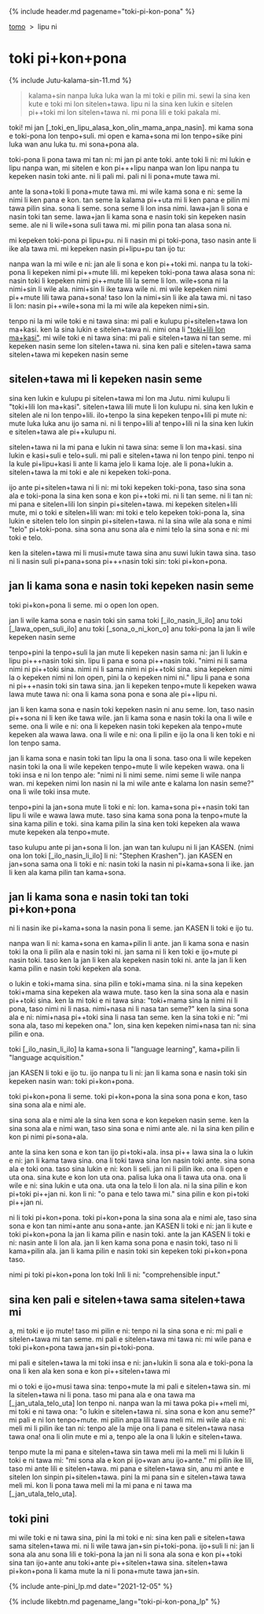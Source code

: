 {% include header.md pagename="toki-pi-kon-pona" %}



<span class="lp">[tomo](https://joelthomastr.github.io/tokipona/README_lp)&nbsp;&nbsp;>&nbsp;&nbsp;lipu ni</span>

# <span class="lp">toki pi+kon+pona</span>

{% include Jutu-kalama-sin-11.md %}

> <span class="lp">kalama+sin nanpa luka luka wan la mi toki e pilin mi. sewi la sina ken kute e toki mi lon sitelen+tawa. lipu ni la sina ken lukin e sitelen pi++toki mi lon sitelen+tawa ni. mi pona lili e toki pakala mi.</span>

<span class="lp">toki! mi jan [_toki_en_lipu_alasa_kon_olin_mama_anpa_nasin]. mi kama sona e toki-pona lon tenpo+suli. mi open e kama+sona mi lon tenpo+sike pini luka wan anu luka tu. mi sona+pona ala.</span>

<span class="lp">toki-pona li pona tawa mi tan ni: mi jan pi ante toki. ante toki li ni: mi lukin e lipu nanpa wan, mi sitelen e kon pi+++lipu nanpa wan lon lipu nanpa tu kepeken nasin toki ante. ni li pali mi. pali ni li pona+mute tawa mi.</span>

<span class="lp">ante la sona+toki li pona+mute tawa mi. mi wile kama sona e ni: seme la nimi li ken pana e kon. tan seme la kalama pi++uta mi li ken pana e pilin mi tawa pilin sina. sona li seme. sona seme li lon insa nimi. lawa+jan li sona e nasin toki tan seme. lawa+jan li kama sona e nasin toki sin kepeken nasin seme. ale ni li wile+sona suli tawa mi. mi pilin pona tan alasa sona ni.</span>

<span class="lp">mi kepeken toki-pona pi lipu+pu. ni li nasin mi pi toki-pona, taso nasin ante li ike ala tawa mi. mi kepeken nasin pi+lipu+pu tan ijo tu:</span>

<span class="lp">nanpa wan la mi wile e ni: jan ale li sona e kon pi++toki mi. nanpa tu la toki-pona li kepeken nimi pi++mute lili. mi kepeken toki-pona tawa alasa sona ni: nasin toki li kepeken nimi pi++mute lili la seme li lon. wile+sona ni la nimi+sin li wile ala. nimi+sin li ike tawa wile ni. mi wile kepeken nimi pi++mute lili tawa pana+sona! taso lon la nimi+sin li ike ala tawa mi. ni taso li lon: nasin pi++wile+sona mi la mi wile ala kepeken nimi+sin.</span>

<span class="lp">tenpo ni la mi wile toki e ni tawa sina: mi pali e kulupu pi+sitelen+tawa lon ma+kasi. ken la sina lukin e sitelen+tawa ni. nimi ona li ["toki+lili lon ma+kasi"](https://joelthomastr.github.io/tokipona/toki-lili-lon-ma-kasi_lp). mi wile toki e ni tawa sina: mi pali e sitelen+tawa ni tan seme. mi kepeken nasin seme lon sitelen+tawa ni. sina ken pali e sitelen+tawa sama sitelen+tawa mi kepeken nasin seme</span>

## <span class="lp">sitelen+tawa mi li kepeken nasin seme</span>

<span class="lp">sina ken lukin e kulupu pi sitelen+tawa mi lon ma Jutu. nimi kulupu li "toki+lili lon ma+kasi". sitelen+tawa lili mute li lon kulupu ni. sina ken lukin e sitelen ale ni lon tenpo+lili. ilo+tenpo la sina kepeken tenpo+lili pi mute ni: mute luka luka anu ijo sama ni. ni li tenpo+lili a! tenpo+lili ni la sina ken lukin e sitelen+tawa ale pi++kulupu ni.</span>

<span class="lp">sitelen+tawa ni la mi pana e lukin ni tawa sina: seme li lon ma+kasi. sina lukin e kasi+suli e telo+suli. mi pali e sitelen+tawa ni lon tenpo pini. tenpo ni la kule pi+lipu+kasi li ante li kama jelo li kama loje. ale li pona+lukin a. sitelen+tawa la mi toki e ale ni kepeken toki-pona.</span>

<span class="lp">ijo ante pi+sitelen+tawa ni li ni: mi toki kepeken toki-pona, taso sina sona ala e toki-pona la sina ken sona e kon pi++toki mi. ni li tan seme. ni li tan ni: mi pana e sitelen+lili lon sinpin pi+sitelen+tawa. mi kepeken sitelen+lili mute, mi o toki e sitelen+lili wan: mi toki e telo kepeken toki-pona la, sina lukin e sitelen telo lon sinpin pi+sitelen+tawa. ni la sina wile ala sona e nimi "telo" pi+toki-pona. sina sona anu sona ala e nimi telo la sina sona e ni: mi toki e telo.   </span>

<span class="lp">ken la sitelen+tawa mi li musi+mute tawa sina anu suwi lukin tawa sina. taso ni li nasin suli pi+pana+sona pi+++nasin toki sin: toki pi+kon+pona.</span>

## <span class="lp">jan li kama sona e nasin toki kepeken nasin seme</span>

<span class="lp">toki pi+kon+pona li seme. mi o open lon open.</span>

<span class="lp">jan li wile kama sona e nasin toki sin sama toki [_ilo_nasin_li_ilo] anu toki [_lawa_open_suli_ilo] anu toki [_sona_o_ni_kon_o] anu toki-pona la jan li wile kepeken nasin seme</span>

<span class="lp">tenpo+pini la tenpo+suli la jan mute li kepeken nasin sama ni: jan li lukin e lipu pi+++nasin toki sin. lipu li pana e sona pi++nasin toki. "nimi ni li sama nimi ni pi++toki sina. nimi ni li sama nimi ni pi++toki sina. sina kepeken nimi la o kepeken nimi ni lon open, pini la o kepeken nimi ni." lipu li pana e sona ni pi+++nasin toki sin tawa sina. jan li kepeken tenpo+mute li kepeken wawa lawa mute tawa ni: ona li kama sona pona e sona ale pi++lipu ni.</span>

<span class="lp">jan li ken kama sona e nasin toki kepeken nasin ni anu seme. lon, taso nasin pi++sona ni li ken ike tawa wile. jan li kama sona e nasin toki la ona li wile e seme. ona li wile e ni: ona li kepeken nasin toki kepeken ala tenpo+mute kepeken ala wawa lawa. ona li wile e ni: ona li pilin e ijo la ona li ken toki e ni lon tenpo sama.</span>

<span class="lp">jan li kama sona e nasin toki tan lipu la ona li sona. taso ona li wile kepeken nasin toki la ona li wile kepeken tenpo+mute li wile kepeken wawa. ona li toki insa e ni lon tenpo ale: "nimi ni li nimi seme. nimi seme li wile nanpa wan. mi kepeken nimi lon nasin ni la mi wile ante e kalama lon nasin seme?" ona li wile toki insa mute.</span>

<span class="lp">tenpo+pini la jan+sona mute li toki e ni: lon. kama+sona pi++nasin toki tan lipu li wile e wawa lawa mute. taso sina kama sona pona la tenpo+mute la sina kama pilin e toki. sina kama pilin la sina ken toki kepeken ala wawa mute kepeken ala tenpo+mute.</span>

<span class="lp">taso kulupu ante pi jan+sona li lon. jan wan tan kulupu ni li jan KASEN. (nimi ona lon toki [_ilo_nasin_li_ilo] li ni: "<span class="lpdef">Stephen Krashen</span>"). jan KASEN en jan+sona sama ona li toki e ni: nasin toki la nasin ni pi+kama+sona li ike. jan li ken ala kama pilin tan kama+sona.</span>

## <span class="lp">jan li kama sona e nasin toki tan toki pi+kon+pona</span>

<span class="lp">ni li nasin ike pi+kama+sona la nasin pona li seme. jan KASEN li toki e ijo tu.</span>

<span class="lp">nanpa wan li ni: kama+sona en kama+pilin li ante. jan li kama sona e nasin toki la ona li pilin ala e nasin toki ni. jan sama ni li ken toki e ijo+mute pi nasin toki. taso ken la jan li ken ala kepeken nasin toki ni. ante la jan li ken kama pilin e nasin toki kepeken ala sona.</span>

<span class="lp">o lukin e toki+mama sina. sina pilin e toki+mama sina. ni la sina kepeken toki+mama sina kepeken ala wawa mute. taso ken la sina sona ala e nasin pi++toki sina. ken la mi toki e ni tawa sina: "toki+mama sina la nimi ni li pona, taso nimi ni li nasa. nimi+nasa ni li nasa tan seme?" ken la sina sona ala e ni: nimi+nasa pi++toki sina li nasa tan seme. ken la sina toki e ni: "mi sona ala, taso mi kepeken ona." lon, sina ken kepeken nimi+nasa tan ni: sina pilin e ona.</span>

<span class="lp">toki [_ilo_nasin_li_ilo] la kama+sona li "<span class="lpdef">language learning</span>", kama+pilin li "<span class="lpdef">language acquisition</span>."</span>

<span class="lp">jan KASEN li toki e ijo tu. ijo nanpa tu li ni: jan li kama sona e nasin toki sin kepeken nasin wan: toki pi+kon+pona.</span>

<span class="lp">toki pi+kon+pona li seme. toki pi+kon+pona la sina sona pona e kon, taso sina sona ala e nimi ale.</span>

<span class="lp">sina sona ala e nimi ale la sina ken sona e kon kepeken nasin seme. ken la sina sona ala e nimi wan, taso sina sona e nimi ante ale. ni la sina ken pilin e kon pi nimi pi+sona+ala.</span>

<span class="lp">ante la sina ken sona e kon tan ijo pi+toki+ala. insa pi++ lawa sina la o lukin e ni: jan li kama tawa sina. ona li toki tawa sina lon nasin toki ante. sina sona ala e toki ona. taso sina lukin e ni: kon li seli. jan ni li pilin ike. ona li open e uta ona. sina kute e kon lon uta ona. palisa luka ona li tawa uta ona. ona li wile e ni: sina lukin e uta ona. uta ona la telo li lon ala. ni la sina pilin e kon pi+toki pi++jan ni. kon li ni: "o pana e telo tawa mi." sina pilin e kon pi+toki pi++jan ni.</span>

<span class="lp">ni li toki pi+kon+pona. toki pi+kon+pona la sina sona ala e nimi ale, taso sina sona e kon tan nimi+ante anu sona+ante. jan KASEN li toki e ni: jan li kute e toki pi+kon+pona la jan li kama pilin e nasin toki. ante la jan KASEN li toki e ni: nasin ante li lon ala. jan li ken kama sona pona e nasin toki, taso ni li kama+pilin ala. jan li kama pilin e nasin toki sin kepeken toki pi+kon+pona taso.</span>

<span class="lp">nimi pi toki pi+kon+pona lon toki Inli li ni: "<span class="lpdef">comprehensible input</span>."</span>

## <span class="lp">sina ken pali e sitelen+tawa sama sitelen+tawa mi</span>

<span class="lp">a, mi toki e ijo mute! taso mi pilin e ni: tenpo ni la sina sona e ni: mi pali e sitelen+tawa mi tan seme. mi pali e sitelen+tawa mi tawa ni: mi wile pana e toki pi+kon+pona tawa jan+sin pi+toki-pona.</span>

<span class="lp">mi pali e sitelen+tawa la mi toki insa e ni: jan+lukin li sona ala e toki-pona la ona li ken ala ken sona e kon pi++sitelen+tawa mi</span>

<span class="lp">mi o toki e ijo+musi tawa sina: tenpo+mute la mi pali e sitelen+tawa sin. mi la sitelen+tawa ni li pona. taso mi pana ala e ona tawa ma [_jan_utala_telo_uta] lon tenpo ni. nanpa wan la mi tawa poka pi++meli mi, mi toki e ni tawa ona: "o lukin e sitelen+tawa ni. sina sona e kon anu seme?" mi pali e ni lon tenpo+mute. mi pilin anpa lili tawa meli mi. mi wile ala e ni: meli mi li pilin ike tan ni: tenpo ale la mije ona li pana e sitelen+tawa nasa tawa ona! ona li olin mute e mi a, tenpo ale la ona li lukin e sitelen+tawa.  </span>

<span class="lp">tenpo mute la mi pana e sitelen+tawa sin tawa meli mi la meli mi li lukin li toki e ni tawa mi: "mi sona ala e kon pi ijo+wan anu ijo+ante." mi pilin ike lili, taso mi ante lili e sitelen+tawa. mi pana e sitelen+tawa sin, anu mi ante e sitelen lon sinpin pi+sitelen+tawa. pini la mi pana sin e sitelen+tawa tawa meli mi. kon li pona tawa meli mi la mi pana e ni tawa ma [_jan_utala_telo_uta].</span>

## <span class="lp">toki pini</span>

<span class="lp">mi wile toki e ni tawa sina, pini la mi toki e ni: sina ken pali e sitelen+tawa sama sitelen+tawa mi. ni li wile tawa jan+sin pi+toki-pona. ijo+suli li ni: jan li sona ala anu sona lili e toki-pona la jan ni li sona ala sona e kon pi++toki sina tan ijo+ante anu toki+ante pi++sitelen+tawa sina. sitelen+tawa pi+kon+pona li kama mute la ni li pona+mute tawa jan+sin.</span>

{% include ante-pini_lp.md date="2021-12-05" %}

{% include likebtn.md pagename_lang="toki-pi-kon-pona_lp" %}
